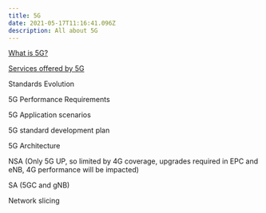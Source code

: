```yaml
---
title: 5G
date: 2021-05-17T11:16:41.096Z
description: All about 5G
---
```

[What is 5G?](https://youtu.be/mprL8-K0rXo)

[Services offered by 5G](https://youtu.be/ka7KNlzWuz0)

Standards Evolution

5G Performance Requirements

5G Application scenarios

5G standard development plan

5G Architecture

NSA (Only 5G UP, so limited by 4G coverage, upgrades required in EPC and eNB, 4G performance will be impacted)

SA (5GC and gNB)

Network slicing
